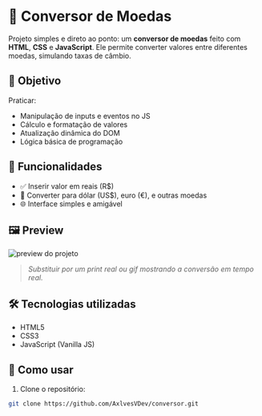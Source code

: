 # 💱 Conversor de Moedas

Projeto simples e direto ao ponto: um **conversor de moedas** feito com **HTML**, **CSS** e **JavaScript**. Ele permite converter valores entre diferentes moedas, simulando taxas de câmbio.

## 🧠 Objetivo

Praticar:
- Manipulação de inputs e eventos no JS
- Cálculo e formatação de valores
- Atualização dinâmica do DOM
- Lógica básica de programação

## 🔧 Funcionalidades

- ✅ Inserir valor em reais (R$)
- 🔁 Converter para dólar (US$), euro (€), e outras moedas
- 🌐 Interface simples e amigável

## 🖼️ Preview

![preview do projeto](https://imgur.com/a/mBzfN4b)  
> *Substituir por um print real ou gif mostrando a conversão em tempo real.*

## 🛠 Tecnologias utilizadas

- HTML5
- CSS3
- JavaScript (Vanilla JS)

## 🚀 Como usar

1. Clone o repositório:
```bash
git clone https://github.com/AxlvesVDev/conversor.git
